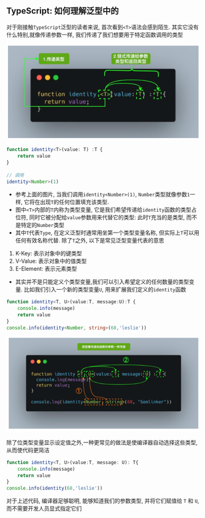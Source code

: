 ## TypeScript: 如何理解泛型中的 <T>

对于刚接触`TypeScript`泛型的读者来说, 首次看到`<T>`语法会感到陌生. 其实它没有什么特别,就像传递参数一样, 我们传递了我们想要用于特定函数调用的类型

<img src="../../images/mds/ts-t-1.png">

```typescript
function identity<T>(value: T) :T {
    return value
}

// 调用
identity<Number>(1)
```

- 参考上面的图片, 当我们调用`identity<Number>(1)`, `Number`类型就像参数`1`一样, 它将在出现`T`的任何位置填充该类型.
- 图中`<T>`内部的`T`内称为类型变量, 它是我们希望传递给`identity`函数的类型占位符, 同时它被分配给`value`参数用来代替它的类型: 此时`T`充当的是类型, 而不是特定的`Number`类型
- 其中`T`代表`Type`, 在定义泛型时通常用坐第一个类型变量名称, 但实际上`T`可以用任何有效名称代替. 除了`T`之外, 以下是常见泛型变量代表的意思
1. K-Key: 表示对象中的键类型
2. V-Value: 表示对象中的值类型
3. E-Element: 表示元素类型
- 其实并不是只能定义个类型变量,我们可以引入希望定义的任何数量的类型变量. 比如我们引入一个新的类型变量`U`, 用来扩展我们定义的`identity`函数
```ts
function identity<T, U>(value:T, message:U):T {
    console.info(message)
    return value
}
console.info(identity<Number, string>(68,'leslie'))
```

<img src="../../images/mds/ts-t-2.png">

除了位类型变量显示设定值之外,一种更常见的做法是使编译器自动选择这些类型,从而使代码更简洁

```ts
function identity<T, U>(value:T, message: U): T{
    console.info(message)
    return value
}
console.info(identity(68,'leslie'))
```

对于上述代码, 编译器足够聪明, 能够知道我们的参数类型, 并将它们赋值给 `T` 和 `U`, 而不需要开发人员显式指定它们
